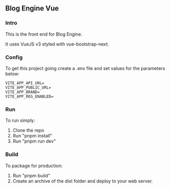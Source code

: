 ## Blog Engine Vue

### Intro

This is the front end for Blog Engine.

It uses VueJS v3 styled with vue-bootstrap-next.

### Config

To get this project going create a .env file and set values for the parameters below:

```
VITE_APP_API_URL=
VITE_APP_PUBLIC_URL=
VITE_APP_BRAND=
VITE_APP_REG_ENABLED=

```

### Run

To run simply:

1. Clone the repo
2. Run "pnpm install"
3. Run "pnpm run dev"

### Build

To package for production:

1. Run "pnpm build"
2. Create an archive of the dist folder and deploy to your web server.
